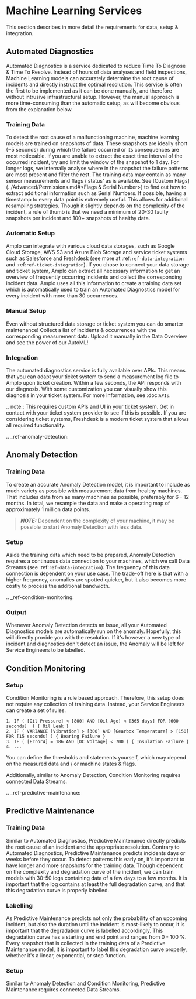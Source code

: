 # Machine Learning Services

This section describes in more detail the requirements for data, setup & integration.

## Automated Diagnostics
Automated Diagnostics is a service dedicated to reduce Time To Diagnose & Time To Resolve. Instead of hours of data
analyses and field inspections, Machine Learning models can accurately determine the root cause of incidents and
directly instruct the optimal resolution.
This service is often the first to be implemented as it can be done manually, and therefore without intrusive
infrastructural setup. However, the manual approach is more time-consuming than the automatic setup, as will become
obvious from the explanation below.

### Training Data

To detect the root cause of a malfunctioning machine, machine learning models are trained on snapshots of data. These
snapshots are ideally short (~5 seconds) during which the failure occurred or its consequences are most noticeable.
If you are unable to extract the exact time interval of the occurred incident, try and limit the window of the snapshot
to 1 day. For longer logs, we internally analyse where in the snapshot the failure patterns are most present and filter
the rest.
The training data may contain as many sensor measurements and flags / status' as is available. See
[Custom Flags](../Advanced/Permissions.md#<Flags & Serial Number>) to find out how to extract additional information such as Serial Numbers.
If possible, having a timestamp to every data point is extremely useful. This allows for additional resampling
strategies.
Though it slightly depends on the complexity of the incident, a rule of thumb is that we need a minimum of 20-30
faulty snapshots per incident and 100+ snapshots of healthy data.

### Automatic Setup

Amplo can integrate with various cloud data storages, such as Google Cloud Storage, AWS S3 and Azure Blob Storage and
service ticket systems such as Salesforce and Freshdesk (see more at :ref:`ref-data-integration` and
:ref:`ref-ticket-integration`). If you chose to connect your data storage and ticket system, Amplo can extract all
necessary information to get an overview of frequently occurring incidents and collect the corresponding incident data.
Amplo uses all this information to create a training data set which is automatically used to train an Automated
Diagnostics model for every incident with more than 30 occurrences.

### Manual Setup

Even without structured data storage or ticket system you can do smarter maintenance!
Collect a list of incidents & occurrences with the corresponding measurement data. 
Upload it manually in the Data Overview and see the power of our AutoML! 

### Integration

The automated diagnostics service is fully available over APIs. This means that you can adapt your ticket system to send
a measurement log file to Amplo upon ticket creation. Within a few seconds, the API responds with our diagnosis. With
some customization you can visually show this diagnosis in your ticket system. For more information, see :doc:`APIs`.

.. note::
    This requires custom APIs and UI in your ticket system. Get in contact with your ticket system provider to see if
    this is possible. If you are considering ticket systems, Freshdesk is a modern ticket system that allows all
    required functionality.

.. _ref-anomaly-detection:

## Anomaly Detection

### Training Data

To create an accurate Anomaly Detection model, it is important to include as much variety as possible with measurement
data from healthy machines. That includes data from as many machines as possible, preferably for 6 - 12 months.
In total, we resample the data and make a operating map of approximately 1 million data points.

> **_NOTE:_** 
    Dependent on the complexity of your machine, it may be possible to start Anomaly Detection with less data.

### Setup

Aside the training data which need to be prepared, Anomaly Detection requires a continuous data connection to your
machines, which we call Data Streams (see :ref:`ref-data-integration`). The frequency of this data connection
is dependent on your use case. The trade-off here is that with a higher frequency, anomalies are spotted quicker, but it
also becomes more costly to process the additional bandwidth.

.. _ref-condition-monitoring:

### Output
Whenever Anomaly Detection detects an issue, all your Automated Diagnostics models are automatically run on the anomaly. 
Hopefully, this will directly provide you with the resolution. If it's however a new type of incident and diagnostics
don't detect an issue, the Anomaly will be left for Service Engineers to be labelled. 

## Condition Monitoring

### Setup

Condition Monitoring is a rule based approach. Therefore, this setup does not require any collection of training data.
Instead, your Service Engineers can create a set of rules.

```
1. IF ( [Oil Pressure] < [800] AND [Oil Age] < [365 days] FOR [600 seconds]  ) { Oil Leak }
2. IF ( VARIANCE [Vibration] > [300] AND [Gearbox Temperature] > [150] FOR [15 seconds] ) { Bearing Failure }
3. IF ( [Error4] = 186 AND [DC Voltage] < 700 ) { Insulation Failure }
4. ...
```

You can define the thresholds and statements yourself, which may depend on the measured data and / or machine states
& flags.

Additionally, similar to Anomaly Detection, Condition Monitoring requires connected Data Streams.

.. _ref-predictive-maintenance:

## Predictive Maintenance

### Training Data
Similar to Automated Diagnostics, Predictive Maintenance directly predicts the root cause of an incident and the
appropriate resolution. Contrary to Automated Diagnostics, Predictive Maintenance predicts incidents days or weeks
before they occur. To detect patterns this early on, it's important to have longer and more snapshots for the training
data. Though dependent on the complexity and degradation curve of the incident, we can train models with 30-50 logs
containing data of a few days to a few months. It is important that the log contains at least the full degradation
curve, and that this degradation curve is properly labelled.

### Labelling
As Predictive Maintenance predicts not only the probability of an upcoming incident, but also the duration until the
incident is most-likely to occur, it is important that the degradation curve is labelled accordingly. This degradation
curve has a starting and end point and ranges from 0 - 100 %.
Every snapshot that is collected in the training data of a Predictive Maintenance model, it is important to label this
degradation curve properly, whether it's a linear, exponential, or step function.

### Setup
Similar to Anomaly Detection and Condition Monitoring, Predictive Maintenance requires connected Data Streams.
